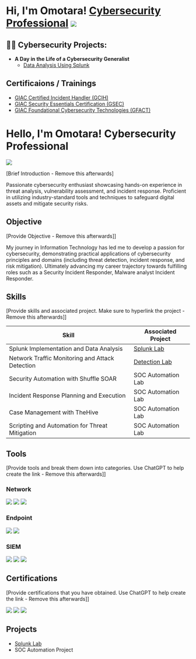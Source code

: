 <h1>Hi, I'm Omotara! <a href="https://www.linkedin.com/in/omotarakokori/">Cybersecurity Professional</a>
<a href="https://www.credly.com/badges/fa004c89-c870-4283-9b87-eed0d4fdfe3c/linked_in_profile)"><img src="https://img.shields.io/badge/-GCIH-000000?&style=for-the-badge&logo=GFACT&logoColor=white" /></a>

<h2>👨‍💻 Cybersecurity Projects:</h2>

- <b>A Day in the Life of a Cybersecurity Generalist</b>
  - [Data Analysis Using Splunk](https://github.com/Omotara100/LABURL)

<h2>Certificaions / Trainings </h2>

- [GIAC Certified Incident Handler (GCIH)](https://www.credly.com/badges/94ae84a1-28c6-424b-a248-47244cc66ed2/linked_in_profile)
- [GIAC Security Essentials Certification (GSEC)](https://www.credly.com/badges/f365deb8-e80e-4be2-a1d4-1e05454d4f7a/linked_in_profile)
- [GIAC Foundational Cybersecurity Technologies (GFACT)](https://www.credly.com/badges/fa004c89-c870-4283-9b87-eed0d4fdfe3c/linked_in_profile)



# Hello, I'm Omotara! Cybersecurity Professional
<a href="https://www.linkedin.com/in/omotarakokori/"><img src="https://img.shields.io/badge/-LinkedIn-0072b1?&style=for-the-badge&logo=linkedin&logoColor=white" /></a>

[Brief Introduction - Remove this afterwards]

Passionate cybersecurity enthusiast showcasing hands-on experience in threat analysis, vulnerability assessment, and incident response. Proficient in utilizing industry-standard tools and techniques to safeguard digital assets and mitigate security risks.

## Objective
[Provide Objective - Remove this afterwards]]

My journey in Information Technology has led me to develop a passion for cybersecurity, demonstrating practical applications of cybersecurity principles and domains (including threat detection, incident response, and risk mitigation). Ultimately advancing my career trajectory towards fulfilling roles such as a Security Incident Responder, Malware analyst Incident Responder.

## Skills
[Provide skills and associated project. Make sure to hyperlink the project - Remove this afterwards]]

| Skill                                         | Associated Project         |
|-----------------------------------------------|----------------------------|
| Splunk Implementation and Data Analysis          | <a href="https://github.com/omotara100/Splunk-lab">Splunk Lab</a>|
| Network Traffic Monitoring and Attack Detection | <a href="https://google.com">Detection Lab</a>|
| Security Automation with Shuffle SOAR         | SOC Automation Lab|
| Incident Response Planning and Execution      | SOC Automation Lab|
| Case Management with TheHive                  | SOC Automation Lab|
| Scripting and Automation for Threat Mitigation | SOC Automation Lab|

## Tools
[Provide tools and break them down into categories. Use ChatGPT to help create the link - Remove this afterwards]]

### Network
<div>
    <img src="https://img.shields.io/badge/-Wireshark-1679A7?&style=for-the-badge&logo=Wireshark&logoColor=white" />
    <img src="https://img.shields.io/badge/-Suricata-EF3B2D?&style=for-the-badge&logo=Suricata&logoColor=white" />
    <img src="https://img.shields.io/badge/-Zeek-777BB4?&style=for-the-badge&logo=Zeek&logoColor=white" />
</div>

### Endpoint
<div>
    <img src="https://img.shields.io/badge/-Microsoft_Defender_for_Endpoint-00A4EF?&style=for-the-badge&logo=Microsoft&logoColor=white" />
    <img src="https://img.shields.io/badge/-Velociraptor-4B275F?&style=for-the-badge&logo=Velociraptor&logoColor=white" />
</div>

### SIEM
<div>
    <img src="https://img.shields.io/badge/-Microsoft_Sentinel-0078D4?&style=for-the-badge&logo=Microsoft&logoColor=white" />
    <img src="https://img.shields.io/badge/-Splunk-000000?&style=for-the-badge&logo=Splunk&logoColor=white" />
    <img src="https://img.shields.io/badge/-Elastic-005571?&style=for-the-badge&logo=Elastic&logoColor=white" />
</div>

## Certifications
[Provide certifications that you have obtained. Use ChatGPT to help create the link - Remove this afterwards]]
<div>
<a href="https://www.credly.com/badges/94ae84a1-28c6-424b-a248-47244cc66ed2/linked_in_profile"><img src="https://img.shields.io/badge/-GCIH-000000?&style=for-the-badge&logo=GIAC&logoColor=white"/></a>
<a href="https://www.credly.com/badges/f365deb8-e80e-4be2-a1d4-1e05454d4f7a/linked_in_profile"><img src="https://img.shields.io/badge/-GSEC-0078D4?&style=for-the-badge&logo=GIAC&logoColor=white" /></a>
<a href="https://www.credly.com/badges/fa004c89-c870-4283-9b87-eed0d4fdfe3c/linked_in_profile)"><img src="https://img.shields.io/badge/-GFACT-000000?&style=for-the-badge&logo=GIACT&logoColor=white" /></a>

</div>

## Projects
- <a href="https://github.com/omotara100/Splunk-lab">Splunk Lab</a>
- SOC Automation Project
